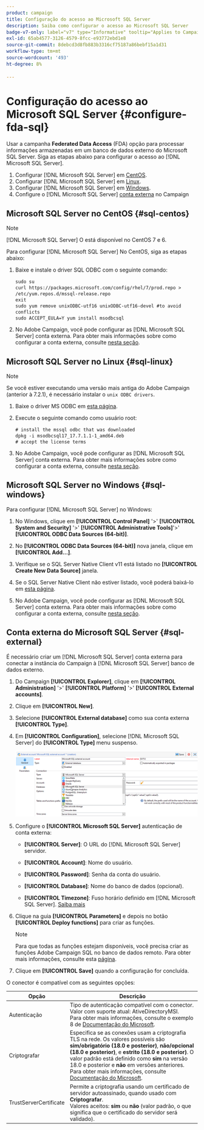 ```yaml
---
product: campaign
title: Configuração do acesso ao Microsoft SQL Server
description: Saiba como configurar o acesso ao Microsoft SQL Server
badge-v7-only: label="v7" type="Informative" tooltip="Applies to Campaign Classic v7 only"
exl-id: 65ab4577-3126-4579-8fcc-e93772ebd1e8
source-git-commit: 8debcd3d8fb883b3316cf75187a86bebf15a1d31
workflow-type: tm+mt
source-wordcount: '493'
ht-degree: 8%

---
```


# Configuração do acesso ao Microsoft SQL Server {#configure-fda-sql}



Usar a campanha **Federated Data Access** (FDA) opção para processar informações armazenadas em um banco de dados externo do Microsoft SQL Server. Siga as etapas abaixo para configurar o acesso ao [!DNL Microsoft SQL Server].

1. Configurar [!DNL Microsoft SQL Server] em [CentOS](#sql-centos).
1. Configurar [!DNL Microsoft SQL Server] em [Linux](#sql-linux).
1. Configurar [!DNL Microsoft SQL Server] em [Windows](#sql-windows).
1. Configure o [!DNL Microsoft SQL Server] [conta externa](#sql-external) no Campaign

## Microsoft SQL Server no CentOS {#sql-centos}

>[!NOTE]
>
> [!DNL Microsoft SQL Server] O está disponível no CentOS 7 e 6.

Para configurar [!DNL Microsoft SQL Server] No CentOS, siga as etapas abaixo:

1. Baixe e instale o driver SQL ODBC com o seguinte comando:

   ```
   sudo su
   curl https://packages.microsoft.com/config/rhel/7/prod.repo > /etc/yum.repos.d/mssql-release.repo
   exit
   sudo yum remove unixODBC-utf16 unixODBC-utf16-devel #to avoid conflicts
   sudo ACCEPT_EULA=Y yum install msodbcsql
   ```

1. No Adobe Campaign, você pode configurar as [!DNL Microsoft SQL Server] conta externa. Para obter mais informações sobre como configurar a conta externa, consulte [nesta seção](#sql-external).

## Microsoft SQL Server no Linux {#sql-linux}

>[!NOTE]
>
> Se você estiver executando uma versão mais antiga do Adobe Campaign (anterior à 7.2.1), é necessário instalar o `unix ODBC drivers`.

1. Baixe o driver MS ODBC em [esta página](https://packages.microsoft.com/ubuntu/16.04/prod/pool/main/m/msodbcsql17/).

1. Execute o seguinte comando como usuário root:

   ```
   # install the mssql odbc that was downloaded
   dpkg -i msodbcsql17_17.7.1.1-1_amd64.deb
   # accept the license terms
   ```

1. No Adobe Campaign, você pode configurar as [!DNL Microsoft SQL Server] conta externa. Para obter mais informações sobre como configurar a conta externa, consulte [nesta seção](#sql-external).

## Microsoft SQL Server no Windows {#sql-windows}

Para configurar [!DNL Microsoft SQL Server] no Windows:

1. No Windows, clique em **[!UICONTROL Control Panel]** &#39;>&#39; **[!UICONTROL System and Security]** &#39;>&#39; **[!UICONTROL Administrative Tools]**&#39;>&#39; **[!UICONTROL ODBC Data Sources (64-bit)]**.

1. No **[!UICONTROL ODBC Data Sources (64-bit)]** nova janela, clique em **[!UICONTROL Add...]**.

1. Verifique se o SQL Server Native Client v11 está listado no **[!UICONTROL Create New Data Source]** janela.

1. Se o SQL Server Native Client não estiver listado, você poderá baixá-lo em [esta página](https://www.microsoft.com/en-my/download/details.aspx?id=36434).

1. No Adobe Campaign, você pode configurar as [!DNL Microsoft SQL Server] conta externa. Para obter mais informações sobre como configurar a conta externa, consulte [nesta seção](#sql-external).

## Conta externa do Microsoft SQL Server {#sql-external}

É necessário criar um [!DNL Microsoft SQL Server] conta externa para conectar a instância do Campaign à [!DNL Microsoft SQL Server] banco de dados externo.

1. Do Campaign **[!UICONTROL Explorer]**, clique em **[!UICONTROL Administration]** &#39;>&#39; **[!UICONTROL Platform]** &#39;>&#39; **[!UICONTROL External accounts]**.

1. Clique em **[!UICONTROL New]**.

1. Selecione **[!UICONTROL External database]** como sua conta externa **[!UICONTROL Type]**.

1. Em **[!UICONTROL Configuration]**, selecione [!DNL Microsoft SQL Server] do **[!UICONTROL Type]** menu suspenso.

   ![](assets/sql.png)

1. Configure o **[!UICONTROL Microsoft SQL Server]** autenticação de conta externa:

   * **[!UICONTROL Server]**: O URL do [!DNL Microsoft SQL Server] servidor.

   * **[!UICONTROL Account]**: Nome do usuário.

   * **[!UICONTROL Password]**: Senha da conta do usuário.

   * **[!UICONTROL Database]**: Nome do banco de dados (opcional).

   * **[!UICONTROL Timezone]**: Fuso horário definido em [!DNL Microsoft SQL Server]. [Saiba mais](https://docs.microsoft.com/en-us/sql/t-sql/functions/current-timezone-transact-sql?view=sql-server-ver15)

1. Clique na guia **[!UICONTROL Parameters]** e depois no botão **[!UICONTROL Deploy functions]** para criar as funções.

   >[!NOTE]
   >
   >Para que todas as funções estejam disponíveis, você precisa criar as funções Adobe Campaign SQL no banco de dados remoto. Para obter mais informações, consulte esta [página](../../configuration/using/adding-additional-sql-functions.md).

1. Clique em **[!UICONTROL Save]** quando a configuração for concluída.

O conector é compatível com as seguintes opções:

| Opção | Descrição |
|---|---|
| Autenticação | Tipo de autenticação compatível com o conector. Valor com suporte atual: AtiveDirectoryMSI. <br> Para obter mais informações, consulte o exemplo 8 de [Documentação do Microsoft](https://docs.microsoft.com/en-us/sql/connect/odbc/using-azure-active-directory?view=sql-server-ver15#example-connection-strings). |
| Criptografar | Especifica se as conexões usam a criptografia TLS na rede. Os valores possíveis são **sim/obrigatório (18.0 e posterior)**, **não/opcional (18.0 e posterior)**, e **estrito (18.0 e posterior)**. O valor padrão está definido como **sim** na versão 18.0 e posterior e **não** em versões anteriores. <br>Para obter mais informações, consulte [Documentação do Microsoft](https://docs.microsoft.com/en-us/sql/connect/odbc/dsn-connection-string-attribute?view=azure-sqldw-latest#encrypt). |
| TrustServerCertificate | Permite a criptografia usando um certificado de servidor autoassinado, quando usado com **Criptografar**. <br>Valores aceitos: **sim** ou **não** (valor padrão, o que significa que o certificado do servidor será validado). |
